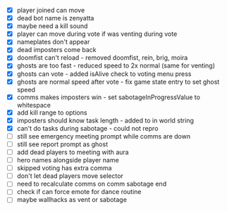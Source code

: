 - [x] player joined can move
- [x] dead bot name is zenyatta
- [x] maybe need a kill sound
- [x] player can move during vote if was venting during vote
- [x] nameplates don't appear
- [x] dead imposters come back
- [x] doomfist can't reload - removed doomfist, rein, brig, moira
- [x] ghosts are too fast - reduced speed to 2x normal (same for venting)
- [x] ghosts can vote - added isAlive check to voting menu press
- [x] ghosts are normal speed after vote - fix game state entry to set ghost speed
- [x] comms makes imposters win - set sabotageInProgressValue to whitespace
- [x] add kill range to options
- [x] imposters should know task length - added to in world string
- [x] can't do tasks during sabotage - could not repro
- [ ] still see emergency meeting prompt while comms are down
- [ ] still see report prompt as ghost
- [ ] add dead players to meeting with aura
- [ ] hero names alongside player name
- [ ] skipped voting has extra comma
- [ ] don't let dead players move selector
- [ ] need to recalculate comms on comm sabotage end
- [ ] check if can force emote for dance routine
- [ ] maybe wallhacks as vent or sabotage